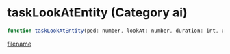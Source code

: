 # taskLookAtEntity (Category ai)

```js
function taskLookAtEntity(ped: number, lookAt: number, duration: int, unknown1: int, unknown2: int): void
```

[filename](taskLookAtEntity_m.md ':include')